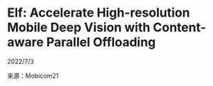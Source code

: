 # Elf: Accelerate High-resolution Mobile Deep Vision with Content-aware Parallel Offloading  

2022/7/3  

来源：Mobicom21  


